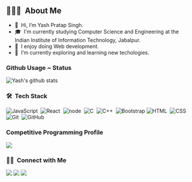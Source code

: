 ## 👨🏻‍💻 &nbsp;About Me

- 👋 &nbsp;Hi, I’m Yash Pratap Singh.
- 🎓 &nbsp;I'm currently studying Computer Science and Engineering at the Indian Institute of Information Technology, Jabalpur.
- 👀 &nbsp;I enjoy doing Web development.
- 🌱 &nbsp;I’m currently exploring and learning new techologies.


### Github Usage ~ Status



![Yash's github stats](https://github-readme-stats.vercel.app/api?username=yashpratp983&theme=dark&show_icons=true)
### 🛠 &nbsp;Tech Stack
![JavaScript](https://img.shields.io/badge/-JavaScript-05122A?style=flat&logo=javascript)&nbsp;
![React](https://img.shields.io/badge/-React-05122A?style=flat&logo=react)&nbsp;
![node](https://img.shields.io/badge/-Node-05122A?style=flat&logo=Node)&nbsp;
![C](https://img.shields.io/badge/-C-05122A?style=flat&logo=C&logoColor=A8B9CC)&nbsp;
![C++](https://img.shields.io/badge/-C++-05122A?style=flat&logo=C%2B%2B&logoColor=00599C)&nbsp;
![Bootstrap](https://img.shields.io/badge/-Bootstrap-05122A?style=flat&logo=bootstrap&logoColor=563D7C)
![HTML](https://img.shields.io/badge/-HTML-05122A?style=flat&logo=HTML5)&nbsp;
![CSS](https://img.shields.io/badge/-CSS-05122A?style=flat&logo=CSS3&logoColor=1572B6)&nbsp;
![Git](https://img.shields.io/badge/-Git-05122A?style=flat&logo=git)&nbsp;
![GitHub](https://img.shields.io/badge/-GitHub-05122A?style=flat&logo=github)&nbsp;
<br>

### Competitive Programming Profile

<a href="https://codeforces.com/profile/Yash983"><img src="https://img.shields.io/badge/-Codeforces-007d8b?style=for-the-badge&logo=Codeforces&logoColor=white"/></a>
</p>


### 🤝🏻 &nbsp;Connect with Me

<p align="left">
<a href="mailto:21bcs248@iiitdmj.ac.in"><img src="https://img.shields.io/badge/-Mail-0077B5?style=for-the-badge&logo=Gmail&logoColor=white"/></a>
<a href="https://twitter.com/YashSingh983"><img src="https://img.shields.io/badge/-Twitter-D14836?style=for-the-badge&logo=twitter&logoColor=white"/></a>
<a href="https://www.linkedin.com/in/yash-singh-34481b258/"><img src="https://img.shields.io/badge/-Linkedin-0077B5?style=for-the-badge&logo=Linkedin&logoColor=white"/></a>
<br/>

